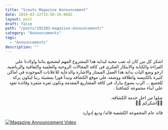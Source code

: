 ```yaml
---
title: "Scouts Magazine Announcement"
date: 2019-03-22T15:56:19.068Z
layout: post
draft: false
path: "/posts/192203-magazine-announcement/"
category: "Announcements"
tags:
  - "Announcements"
description: ""
---
```

<div dir="rtl">
اشكر  كل من كان له تعب محبة لبداية هذا المشروع المهم لتشجيع بناتنا واولادنا علي القراءة والكتابة والابتكار الفكري في كافة المجالات الروحية والعلمية والثقافية والرياضية. 
ارجو وضع اليات بداية هذا العمل الممتاز والاشارة والدعاية للاعلانات الموجودة في اماكن كثيرة بالكنيسة واطلاقه ووضعه علي موقع الكشافة ونبدأ فورا بمشيئة ربنا ليكون بركة للجميع ... الرب يسوع يبارك في كافة المشاريع المقدمة وتكون ثمرة مثمرة  وفائدة تعود علي ابناء مجموعة كشافتنا .

 صلوا من اجل خدمة الكشافة.          
🙏🏻اشكركم 🙏🏻

قائد عام المجموعة الكشفية
قائد/ وديع إدوارد
</div>


<a href="http://www.youtube.com/watch?feature=player_embedded&v=v2nnD1QLVWE" target="_blank"><img src="http://img.youtube.com/vi/v2nnD1QLVWE/0.jpg" alt="Magazine Announcement Video"/></a>

